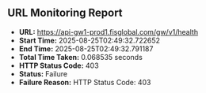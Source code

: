 ## URL Monitoring Report

- **URL:** https://api-gw1-prod1.fisglobal.com/gw/v1/health
- **Start Time:** 2025-08-25T02:49:32.722652
- **End Time:** 2025-08-25T02:49:32.791187
- **Total Time Taken:** 0.068535 seconds
- **HTTP Status Code:** 403
- **Status:** Failure
- **Failure Reason:** HTTP Status Code: 403
